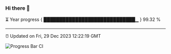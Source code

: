 ### Hi there 👋

⏳ Year progress { █████████████████████████████▁ } 99.32 %

---

⏰ Updated on Fri, 29 Dec 2023 12:22:19 GMT

![Progress Bar CI](https://github.com/liununu/liununu/workflows/Progress%20Bar%20CI/badge.svg)
